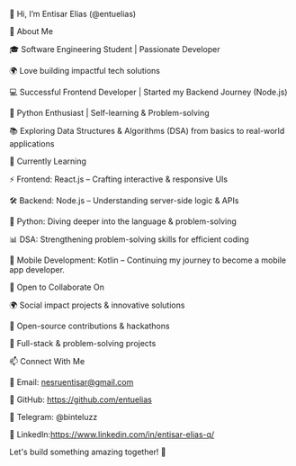 👋 Hi, I’m Entisar Elias (@entuelias)


  🚀 About Me

🎓 Software Engineering Student | Passionate Developer

🌍 Love building impactful tech solutions

💻 Successful Frontend Developer | Started my Backend Journey (Node.js)

🐍 Python Enthusiast | Self-learning & Problem-solving

📚 Exploring Data Structures & Algorithms (DSA) from basics to real-world applications


  🌱 Currently Learning

⚡ Frontend: React.js – Crafting interactive & responsive UIs

🛠️ Backend: Node.js – Understanding server-side logic & APIs

🐍 Python: Diving deeper into the language & problem-solving

📊 DSA: Strengthening problem-solving skills for efficient coding

📱 Mobile Development: Kotlin – Continuing my journey to become a mobile app developer.


   💞️ Open to Collaborate On

🌍 Social impact projects & innovative solutions

🎯 Open-source contributions & hackathons

🤝 Full-stack & problem-solving projects



   📫 Connect With Me

📧 Email: nesruentisar@gmail.com

🐙 GitHub: https://github.com/entuelias

💬 Telegram: @binteluzz

🔗 LinkedIn:https://www.linkedin.com/in/entisar-elias-q/

Let's build something amazing together! 🚀
